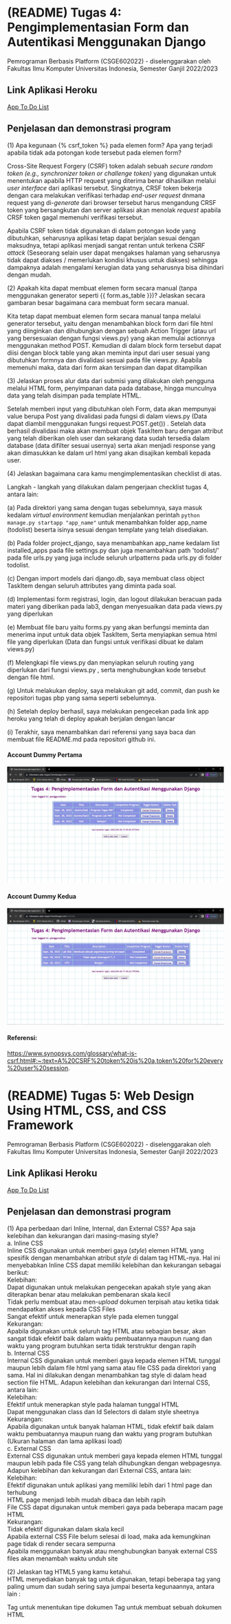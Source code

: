 
# (README) Tugas 4: Pengimplementasian Form dan Autentikasi Menggunakan Django

Pemrograman Berbasis Platform (CSGE602022) - diselenggarakan oleh Fakultas Ilmu Komputer Universitas Indonesia, Semester Ganjil 2022/2023

## Link Aplikasi Heroku
[App To Do List](https://lokeswara-pbp-tugas2.herokuapp.com/todolist/)

## Penjelasan dan demonstrasi program
(1) Apa kegunaan {% csrf_token %} pada elemen form? Apa yang terjadi apabila tidak ada potongan kode tersebut pada elemen form? <br>

Cross-Site Request Forgery (CSRF) token adalah sebuah _secure random token (e.g., synchronizer token or challenge token)_ yang digunakan untuk menentukan apabila HTTP request yang diterima benar dihasilkan melalui _user interface_ dari aplikasi tersebut. Singkatnya, CRSF token bekerja dengan cara melakukan verifikasi terhadap _end-user request_ dnmana request yang di-_generate_ dari browser tersebut harus mengandung CRSF token yang bersangkutan dan server aplikasi akan menolak _request_ apabila CRSF token gagal memenuhi verifikasi tersebut. <br>

Apabila CSRF token tidak digunakan di dalam potongan kode yang dibutuhkan, seharusnya aplikasi tetap dapat berjalan sesuai dengan maksudnya, tetapi aplikasi menjadi sangat rentan untuk terkena _CSRF attack_ (Seseorang selain user dapat mengakses halaman yang seharusnya tidak dapat diakses / memerlukan kondisi khusus untuk diakses) sehingga dampaknya adalah mengalami kerugian data yang seharusnya bisa dihindari dengan mudah. <br>

(2) Apakah kita dapat membuat elemen form secara manual (tanpa menggunakan generator seperti {{ form.as_table }})? Jelaskan secara gambaran besar bagaimana cara membuat form secara manual. <br>

Kita tetap dapat membuat elemen form secara manual tanpa melalui generator tersebut, yaitu dengan menambahkan block form dari file html yang diinginkan dan dihubungkan dengan sebuah Action Trigger (atau url yang bersesuaian dengan fungsi views.py) yang akan memulai actionnya menggunakan method POST. Kemudian di dalam block form tersebut dapat diisi dengan block table yang akan meminta input dari user sesuai yang dibutuhkan formnya dan divalidasi sesuai pada file views.py. Apabila memenuhi maka, data dari form akan tersimpan dan dapat ditampilkan

(3) Jelaskan proses alur data dari submisi yang dilakukan oleh pengguna melalui HTML form, penyimpanan data pada database, hingga munculnya data yang telah disimpan pada template HTML. <br>

Setelah memberi input yang dibutuhkan oleh Form, data akan mempunyai value berupa Post yang divalidasi pada fungsi di dalam views.py (Data dapat diambil menggunakan fungsi request.POST.get()) . Setelah data berhasil divalidasi maka akan membuat objek TaskItem baru dengan attribut yang telah diberikan oleh user dan sekarang data sudah tersedia dalam database (data difilter sesuai usernya) serta akan menjadi response yang akan dimasukkan ke dalam url html yang akan disajikan kembali kepada user.
  
(4) Jelaskan bagaimana cara kamu mengimplementasikan checklist di atas. <br>

Langkah - langkah yang dilakukan dalam pengerjaan checklist tugas 4, antara lain: <br>

(a) Pada direktori yang sama dengan tugas sebelumnya, saya masuk kedalam _virtual environment_ kemudian menjalankan perintah ```python manage.py startapp "app_name"``` untuk menambahkan folder app_name (todolist) beserta isinya sesuai dengan template yang telah disediakan. <br>

(b) Pada folder project_django, saya menambahkan app_name kedalam list installed_apps pada file settings.py dan juga menambahkan path 'todolist/' pada file urls.py yang juga include seluruh urlpatterns pada urls.py di folder todolist. <br>

(c) Dengan import models dari django.db, saya membuat class object TaskItem dengan seluruh attributes yang diminta pada soal. <br>

(d) Implementasi form registrasi, login, dan logout dilakukan beracuan pada materi yang diberikan pada lab3, dengan menyesuaikan data pada views.py yang diperlukan <br>

(e) Membuat file baru yaitu forms.py yang akan berfungsi meminta dan menerima input untuk data objek TaskItem, Serta menyiapkan semua html file yang diperlukan (Data dan fungsi untuk verifikasi dibuat ke dalam views.py) <br>
  
(f) Melengkapi file views.py dan menyiapkan seluruh routing yang diperlukan dari fungsi views.py , serta menghubungkan kode tersebut dengan file html. <br>

(g) Untuk melakukan deploy,  saya melakukan git add, commit, dan push ke repositori tugas pbp yang sama seperti sebelumnya. <br>

(h) Setelah deploy berhasil, saya melakukan pengecekan pada link app heroku yang telah di deploy apakah berjalan dengan lancar <br>

(i) Terakhir, saya menambahkan dari referensi yang saya baca dan membuat file README.md pada repositori github ini. <br>


#### Account Dummy Pertama
![](penggunaSatu.jpg) <br>

#### Account Dummy Kedua
![](penggunaDua.jpg) <br>


#### Referensi:
 https://www.synopsys.com/glossary/what-is-csrf.html#:~:text=A%20CSRF%20token%20is%20a,token%20for%20every%20user%20session.
 
 # (README) Tugas 5: Web Design Using HTML, CSS, and CSS Framework

Pemrograman Berbasis Platform (CSGE602022) - diselenggarakan oleh Fakultas Ilmu Komputer Universitas Indonesia, Semester Ganjil 2022/2023

## Link Aplikasi Heroku
[App To Do List](https://lokeswara-pbp-tugas2.herokuapp.com/todolist/)

## Penjelasan dan demonstrasi program
(1) Apa perbedaan dari Inline, Internal, dan External CSS? Apa saja kelebihan dan kekurangan dari masing-masing style? <br>
a. Inline CSS <br>
Inline CSS digunakan untuk memberi gaya (_style_) elemen HTML yang spesifik dengan menambahkan atribut _style_ di dalam tag HTML-nya. Hal ini menyebabkan Inline CSS dapat memiliki kelebihan dan kekurangan sebagai berikut: <br>
Kelebihan: <br>
Dapat digunakan untuk melakukan pengecekan apakah style yang akan diterapkan benar atau melakukan pembenaran skala kecil <br>
Tidak perlu membuat atau men-_upload_ dokumen terpisah atau ketika tidak mendapatkan akses kepada CSS Files <br>
Sangat efektif untuk menerapkan style pada elemen tunggal <br>
Kekurangan: <br>
Apabila digunakan untuk seluruh tag HTML atau sebagian besar, akan sangat tidak efektif baik dalam waktu pembuatannya maupun ruang dan waktu yang program butuhkan serta tidak terstruktur dengan rapih <br>
b. Internal CSS <br>
Internal CSS digunakan untuk memberi gaya kepada elemen HTML tunggal maupun lebih dalam file html yang sama atau file CSS pada direktori yang sama. Hal ini dilakukan dengan menambahkan tag style di dalam head section file HTML. Adapun kelebihan dan kekurangan dari Internal CSS, antara lain: <br>
Kelebihan: <br>
Efektif untuk menerapkan style pada halaman tunggal HTML <br>
Dapat menggunakan class dan Id Selectors di dalam style sheetnya <br>
Kekurangan: <br>
Apabila digunakan untuk banyak halaman HTML, tidak efektif baik dalam waktu pembuatannya maupun ruang dan waktu yang program butuhkan (Ukuran halaman dan lama aplikasi load) <br>
c. External CSS <br>
External CSS digunakan untuk memberi gaya kepada elemen HTML tunggal maupun lebih pada file CSS yang telah dihubungkan dengan webpagesnya. Adapun kelebihan dan kekurangan dari External CSS, antara lain: <br>
Kelebihan: <br>
Efektif digunakan untuk aplikasi yang memiliki lebih dari 1 html page dan terhubung <br>
HTML page menjadi lebih mudah dibaca dan lebih rapih <br>
File CSS dapat digunakan untuk memberi gaya pada beberapa macam page HTML <br>
Kekurangan: <br>
Tidak efektif digunakan dalam skala kecil <br>
Apabila external CSS File belum selesai di load, maka ada kemungkinan page tidak di render secara sempurna<br>
Apabila menggunakan banyak atau menghubungkan banyak external CSS files akan menambah waktu unduh site <br>

(2) Jelaskan tag HTML5 yang kamu ketahui. <br>
HTML menyediakan banyak tag untuk digunakan, tetapi beberapa tag yang paling umum dan sudah sering saya jumpai beserta kegunaannya, antara lain :

<!DOCTYPE>	Tag untuk menentukan tipe dokumen
<html>	Tag untuk membuat sebuah dokumen HTML
<title>	Tag untuk membuat judul dari sebuah halaman
<body>	Tag untuk membuat tubuh dari sebuah halaman
<h1> to <h6>	Tag untuk membuat heading
<p>	Tag untuk membuat paragraf
<br>	Memasukan satu baris putus
<hr>	Tag untuk membuat perubahan dasar kata didalam isi
<!--...-->	Tag untuk membuat komentar
<table>	Tag untuk membuat tabel
<caption>	Tag untuk membuat sebuah caption tabel
<th>	Tag untuk membuat sebuah sel header tabel
<tr>	Tag untuk membuat baris dalam sebuah tabel
<td>	Tag untuk membuat sel dalam sebuah tabel
style>	Tag untuk membuat informasi style untuk dokumen
<div>	Tag untuk membuat sebuah bagian dalam dokumen
<span>	Tag untuk membuat sebuah bagian dalam dokumen

(3)  Jelaskan tipe-tipe CSS selector yang kamu ketahui. <br>

(4) Jelaskan bagaimana cara kamu mengimplementasikan checklist di atas. <br>

#### Referensi: <br>
https://www.hostinger.com/tutorials/difference-between-inline-external-and-internal-css <br>
https://gilacoding.com/read/tag-tag-pada-html-beserta-fungsinya
